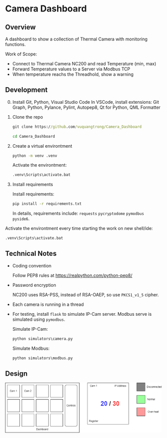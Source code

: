 # Camera Dashboard

## Overview

A dashboard to show a collection of Thermal Camera with monitoring functions.

Work of Scope:

* Connect to Thermal Camera NC200 and read Temperature (min, max)
* Forward Temperature values to a Server via Modbus TCP
* When temperature reachs the Threadhold, show a warning

## Development

0. Install Git, Python, Visual Studio Code
   In VSCode, install extensions: Git Graph, Python, Pylance, Pylint, Autopep8, Qt for Python, QML Formatter

1. Clone the repo

    ``` cmd
    git clone https://github.com/vuquangtrong/Camera_Dashboard
    ```

    ``` cmd
    cd Camera_Dashboard
    ```

2. Create a virtual environtment

    ``` cmd
    python -m venv .venv
    ```

    Activate the environtment:

    ``` cmd
    .venv\Scripts\activate.bat
    ```

3. Install requirements

    Install requirements:

    ``` cmd
    pip install -r requirements.txt
    ```

    In details, requirements include: `requests` `pycryptodome` `pymodbus` `pyside6`.

Activate the environtment every time starting the work on new shell/ide:

``` cmd
.venv\Scripts\activate.bat
```

## Technical Notes

* Coding convention

    Follow PEP8 rules at <https://realpython.com/python-pep8/>

* Password encryption

    NC200 uses RSA-PSS, instead of RSA-OAEP, so use `PKCS1_v1_5` cipher.

* Each camera is running in a thread

* For testing, install `flask` to simulate IP-Cam server. Modbus serve is simulated using `pymodbus`.
  
  Simulate IP-Cam:

  ``` cmd
  python simulators\camera.py
  ```

  Simulate Modbus:

  ``` cmd
  python simulators\modbus.py
  ```

## Design

![UI Design](design.drawio.png)